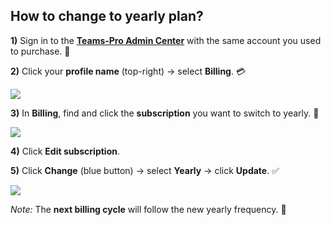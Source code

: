 ## How to change to yearly plan?

 <p><strong>1)</strong> Sign in to the 
    <a href="https://admin.teams-pro.com/" target="_blank" rel="noopener"><strong>Teams-Pro Admin Center</strong></a> 
    with the same account you used to purchase. 🔐
  </p>

  <p><strong>2)</strong> Click your <strong>profile name</strong> (top-right) → select <strong>Billing</strong>. 💳</p>
  <div class="intercom-container"><img src="/assets/img/teams-pro/4_1.png"></div><p class="no-margin"></p>

  <p><strong>3)</strong> In <strong>Billing</strong>, find and click the <strong>subscription</strong> you want to switch to yearly. 📜</p>
<div class="intercom-container"><img src="/assets/img/teams-pro/4_2.png"></div><p class="no-margin"></p>
  <p><strong>4)</strong> Click <strong>Edit subscription</strong>.</p>

  <p><strong>5)</strong> Click <strong>Change</strong> (blue button) → select <strong>Yearly</strong> → click <strong>Update</strong>. ✅</p>
  <div class="intercom-container"><img src="/assets/img/teams-pro/4_3.png"></div><p class="no-margin"></p>

  <p><em>Note:</em> The <strong>next billing cycle</strong> will follow the new yearly frequency. 📅</p>
</section>

<Intercom />
<Hubspot />
<Clarity />
<GoogleAnalytics />

